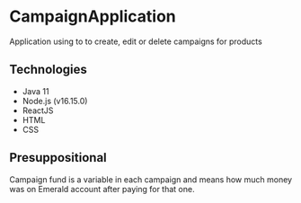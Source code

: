 # CampaignApplication
Application using to to create, edit or delete campaigns for products
## Technologies
* Java 11
* Node.js (v16.15.0)
* ReactJS
* HTML
* CSS
## Presuppositional
Campaign fund is a variable in each campaign and means how much money was on Emerald account after paying for that one. 
